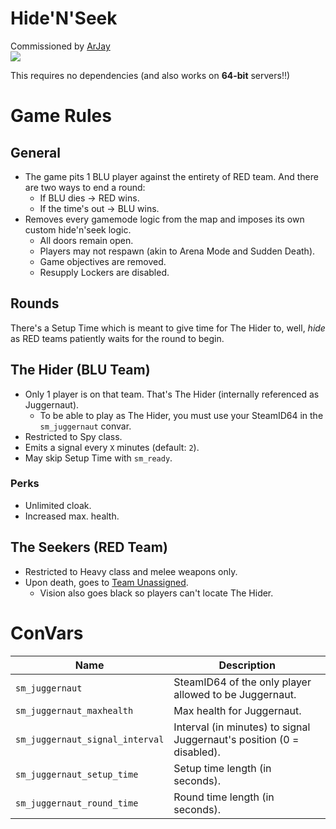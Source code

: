 # Hide'N'Seek
Commissioned by [ArJay<br>![](https://yt3.googleusercontent.com/eNw5kvPjHEngIYS0RuVJgI-UOpRSqGt93QClui3BQ7axJPLIWl_wNXdtiJx3tLjt7qV89EZtlio=s160-c-k-c0x00ffffff-no-rj)](https://www.youtube.com/@ArJayTF2)

This requires no dependencies (and also works on **64-bit** servers‼)

# Game Rules
## General
- The game pits 1 BLU player against the entirety of RED team. And there are two ways to end a round:
    - If BLU dies → RED wins.
    - If the time's out → BLU wins.
- Removes every gamemode logic from the map and imposes its own custom hide'n'seek logic.
    - All doors remain open.
    - Players may not respawn (akin to Arena Mode and Sudden Death).
    - Game objectives are removed.
    - Resupply Lockers are disabled.

## Rounds
There's a Setup Time which is meant to give time for The Hider to, well, *hide* as RED teams patiently waits for the round to begin.

## The Hider (BLU Team)
- Only 1 player is on that team. That's The Hider (internally referenced as Juggernaut).
    - To be able to play as The Hider, you must use your SteamID64 in the `sm_juggernaut` convar.
- Restricted to Spy class.
- Emits a signal every `X` minutes (default: `2`).
- May skip Setup Time with `sm_ready`.
### Perks
- Unlimited cloak.
- Increased max. health.

## The Seekers (RED Team)
- Restricted to Heavy class and melee weapons only.
- Upon death, goes to [Team Unassigned](https://www.youtube.com/watch?v=s7GTiBs3hRw).
    - Vision also goes black so players can't locate The Hider.
# ConVars
|Name|Description|
|-------------------------------|--------------------------------------------------------------------|
| `sm_juggernaut` | SteamID64 of the only player allowed to be Juggernaut. |
| `sm_juggernaut_maxhealth` | Max health for Juggernaut. |
| `sm_juggernaut_signal_interval` | Interval (in minutes) to signal Juggernaut's position (0 = disabled). |
| `sm_juggernaut_setup_time`| Setup time length (in seconds).|
| `sm_juggernaut_round_time`| Round time length (in seconds).|